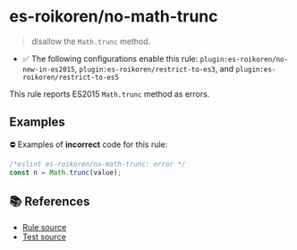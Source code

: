 # es-roikoren/no-math-trunc
> disallow the `Math.trunc` method.

- ✅ The following configurations enable this rule: `plugin:es-roikoren/no-new-in-es2015`, `plugin:es-roikoren/restrict-to-es3`, and `plugin:es-roikoren/restrict-to-es5`

This rule reports ES2015 `Math.trunc` method as errors.

## Examples

⛔ Examples of **incorrect** code for this rule:

```js
/*eslint es-roikoren/no-math-trunc: error */
const n = Math.trunc(value);
```

## 📚 References

- [Rule source](https://github.com/roikoren755/eslint-plugin-es/blob/v0.0.5/src/rules/no-math-trunc.ts)
- [Test source](https://github.com/roikoren755/eslint-plugin-es/blob/v0.0.5/tests/src/rules/no-math-trunc.ts)
